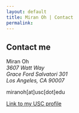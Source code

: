 ```yaml
---
layout: default
title: Miran Oh | Contact
permalink:
---
```

<body class="contact"></body>

## Contact me

<span id="contactinfo">Miran Oh<br>_3607 Watt Way<br>Grace Ford Salvatori 301<br>Los Angeles, CA 90007_</span>

<i class="fa fa-envelope" style="font-size:14px;"></i>  miranoh[at]usc[dot]edu

[Link to my USC profile](http://dornsife.usc.edu/cf/ling/ling_student_display.cfm?Person_ID=1061961)

<span style="height: 20px;"></span>

